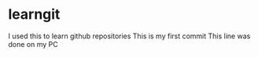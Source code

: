 # learngit
I used this to learn github repositories
This is my first commit
This line was done on my PC
